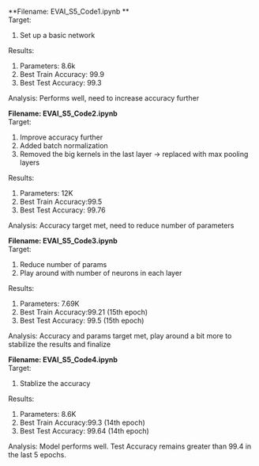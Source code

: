 **Filename: EVAI_S5_Code1.ipynb **   
Target:   
1) Set up a basic network   
  
Results:
1) Parameters: 8.6k  
2) Best Train Accuracy: 99.9  
3) Best Test Accuracy: 99.3    

Analysis: Performs well, need to increase accuracy further

**Filename: EVAI_S5_Code2.ipynb**  
Target:  
1) Improve accuracy further  
2) Added batch normalization
3) Removed the big kernels in the last layer -> replaced with max pooling layers 

Results:
1) Parameters: 12K
2) Best Train Accuracy:99.5  
3) Best Test Accuracy: 99.76  

Analysis: Accuracy target met, need to reduce number of parameters

**Filename: EVAI_S5_Code3.ipynb**  
Target:  
1) Reduce number of params  
2) Play around with number of neurons in each layer   

Results:
1) Parameters: 7.69K
2) Best Train Accuracy:99.21 (15th epoch)
3) Best Test Accuracy: 99.5 (15th epoch) 

Analysis: Accuracy and params target met, play around a bit more to stabilize the results and finalize  

**Filename: EVAI_S5_Code4.ipynb**  
Target:  
1) Stablize the accuracy  

Results:
1) Parameters: 8.6K
2) Best Train Accuracy:99.3 (14th epoch)
3) Best Test Accuracy: 99.64 (14th epoch) 

Analysis: Model performs well. Test Accuracy remains greater than 99.4 in the last 5 epochs.  

